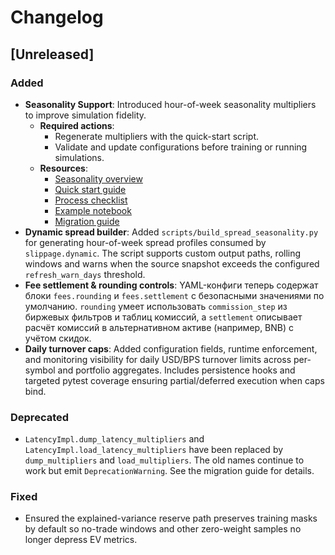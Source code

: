 # Changelog

## [Unreleased]

### Added
- **Seasonality Support**: Introduced hour-of-week seasonality multipliers to improve simulation fidelity.
  - **Required actions**:
    - Regenerate multipliers with the quick-start script.
    - Validate and update configurations before training or running simulations.
  - **Resources**:
    - [Seasonality overview](docs/seasonality.md)
    - [Quick start guide](docs/seasonality_quickstart.md)
    - [Process checklist](docs/seasonality_checklist.md)
    - [Example notebook](docs/seasonality_example.md)
    - [Migration guide](docs/seasonality_migration.md)
- **Dynamic spread builder**: Added `scripts/build_spread_seasonality.py` for generating
  hour-of-week spread profiles consumed by `slippage.dynamic`. The script
  supports custom output paths, rolling windows and warns when the source
  snapshot exceeds the configured `refresh_warn_days` threshold.
- **Fee settlement & rounding controls**: YAML-конфиги теперь содержат блоки
  `fees.rounding` и `fees.settlement` с безопасными значениями по умолчанию.
  `rounding` умеет использовать `commission_step` из биржевых фильтров и
  таблиц комиссий, а `settlement` описывает расчёт комиссий в альтернативном
  активе (например, BNB) с учётом скидок.
- **Daily turnover caps**: Added configuration fields, runtime enforcement, and
  monitoring visibility for daily USD/BPS turnover limits across per-symbol and
  portfolio aggregates. Includes persistence hooks and targeted pytest coverage
  ensuring partial/deferred execution when caps bind.

### Deprecated
- `LatencyImpl.dump_latency_multipliers` and
  `LatencyImpl.load_latency_multipliers` have been replaced by
  `dump_multipliers` and `load_multipliers`. The old names continue to work but
  emit `DeprecationWarning`. See the migration guide for details.

### Fixed
- Ensured the explained-variance reserve path preserves training masks by
  default so no-trade windows and other zero-weight samples no longer depress
  EV metrics.
